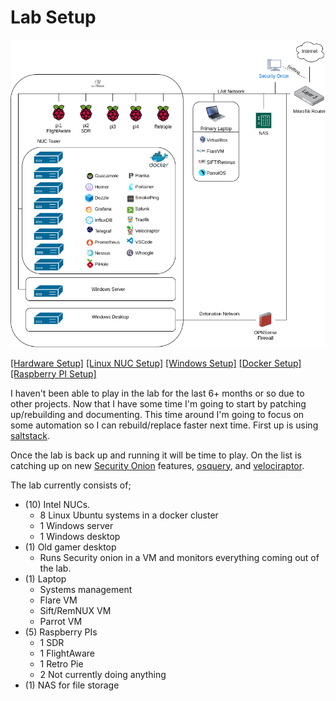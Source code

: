 # Lab Setup

![Picture of current lab setup](Lab%20v2%20Layout.png)

[[Hardware Setup]](https://github.com/EddyIAM/Lab/blob/main/Hardware%20setup.md)
[[Linux NUC Setup]](https://github.com/EddyIAM/Lab/blob/main/Linux%20NUC%20setup.md)
[[Windows Setup]](https://github.com/EddyIAM/Lab/blob/main/Windows%20setup.md)
[[Docker Setup]](https://github.com/EddyIAM/Lab/blob/main/Docker%20setup.md)
[[Raspberry PI Setup]](https://github.com/EddyIAM/Lab/blob/main/Pi%20setup.md)

I haven't been able to play in the lab for the last 6+ months or so due to other projects.  Now that I have some time I'm going to start by patching up/rebuilding and documenting.  This time around I'm going to focus on some automation so I can rebuild/replace faster next time.  First up is using [saltstack](https://saltproject.io/).

Once the lab is back up and running it will be time to play.  On the list is catching up on new [Security Onion](https://securityonionsolutions.com/) features, [osquery](https://osquery.io/), and [velociraptor](https://docs.velociraptor.app/). 

The lab currently consists of;

- (10) Intel NUCs.
  - 8 Linux Ubuntu systems in a docker cluster
  - 1 Windows server
  - 1 Windows desktop  
- (1) Old gamer desktop
  - Runs Security onion in a VM and monitors everything coming out of the lab.
- (1) Laptop
  - Systems management
  - Flare VM
  - Sift/RemNUX VM
  - Parrot VM
- (5) Raspberry PIs
  - 1 SDR
  - 1 FlightAware
  - 1 Retro Pie
  - 2 Not currently doing anything
- (1) NAS for file storage
